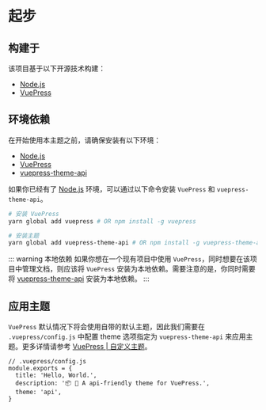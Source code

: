 # 起步

## 构建于

该项目基于以下开源技术构建：

- [Node.js](https://nodejs.org/)
- [VuePress](https://github.com/vuejs/vuepress)

## 环境依赖

在开始使用本主题之前，请确保安装有以下环境：

- [Node.js](https://nodejs.org/)
- [VuePress](https://github.com/vuejs/vuepress)
- [vuepress-theme-api](https://github.com/sqrthree/vuepress-theme-api)

如果你已经有了 [Node.js](https://nodejs.org/) 环境，可以通过以下命令安装 `VuePress` 和 `vuepress-theme-api`。

```bash
# 安装 VuePress
yarn global add vuepress # OR npm install -g vuepress

# 安装主题
yarn global add vuepress-theme-api # OR npm install -g vuepress-theme-api
```

::: warning 本地依赖
如果你想在一个现有项目中使用 `VuePress`，同时想要在该项目中管理文档，则应该将 `VuePress` 安装为本地依赖。需要注意的是，你同时需要将 [vuepress-theme-api](https://github.com/sqrthree/vuepress-theme-api) 安装为本地依赖。
:::

## 应用主题

`VuePress` 默认情况下将会使用自带的默认主题，因此我们需要在 `.vuepress/config.js` 中配置 theme 选项指定为 `vuepress-theme-api` 来应用主题。更多详情请参考 [VuePress | 自定义主题](https://vuepress.vuejs.org/zh/theme/using-a-theme.html)。

```js{5}
// .vuepress/config.js
module.exports = {
  title: 'Hello, World.',
  description: '📦 🎨 A api-friendly theme for VuePress.',
  theme: 'api',
}
```
